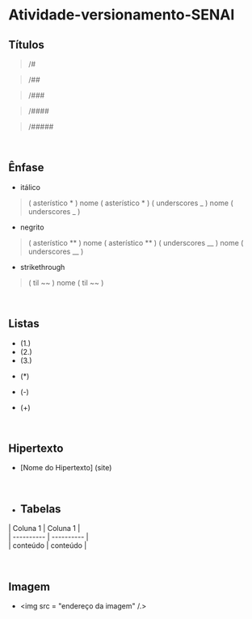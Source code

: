# Atividade-versionamento-SENAI

## Títulos

> /#

> /##

> /###

> /####

> /#####

<br>

## Ênfase

- itálico
> ( asterístico * ) nome ( asterístico * )
> ( underscores _ ) nome ( underscores _ )

- negrito
> ( asterístico ** ) nome ( asterístico ** )
> ( underscores __ ) nome ( underscores __ )

- strikethrough
> ( til ~~ ) nome ( til ~~ )

<br>

## Listas

- (1.)
- (2.)
- (3.)
* (*)
- (-)
+ (+)

<br>

## Hipertexto

- [Nome do Hipertexto] (site)

<br>

- ## Tabelas

| Coluna 1       | Coluna 1       | <br>
| ---------- | ---------- | <br>
| conteúdo       | conteúdo       |

<br>

## Imagem

- <img src = "endereço da imagem" /.>